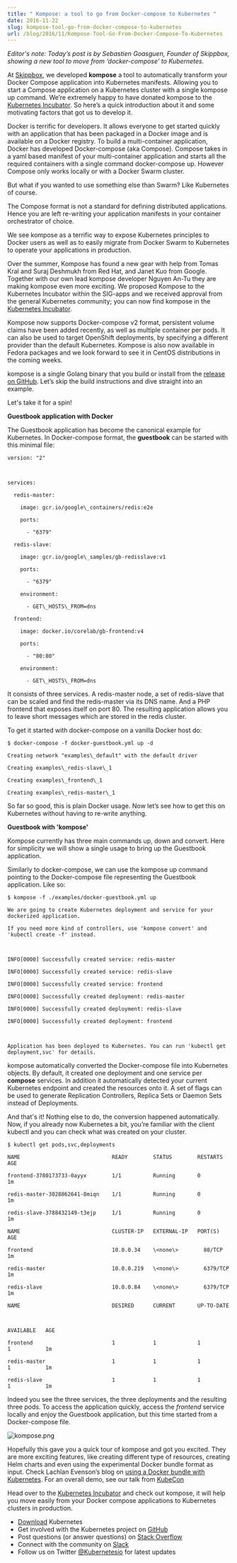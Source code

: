 ```yaml
---
title: " Kompose: a tool to go from Docker-compose to Kubernetes "
date: 2016-11-22
slug: kompose-tool-go-from-docker-compose-to-kubernetes
url: /blog/2016/11/Kompose-Tool-Go-From-Docker-Compose-To-Kubernetes
---
```

_Editor's note: Today’s post is by Sebastien Goasguen, Founder of Skippbox, showing a new tool to move from ‘docker-compose’ to Kubernetes._  

At [Skippbox](http://www.skippbox.com/), we developed **kompose** a tool to automatically transform your Docker Compose application into Kubernetes manifests. Allowing you to start a Compose application on a Kubernetes cluster with a single kompose up command. We’re extremely happy to have donated kompose to the [Kubernetes Incubator](https://github.com/kubernetes-incubator). So here’s a quick introduction about it and some motivating factors that got us to develop it.  

Docker is terrific for developers. It allows everyone to get started quickly with an application that has been packaged in a Docker image and is available on a Docker registry. To build a multi-container application, Docker has developed Docker-compose (aka Compose). Compose takes in a yaml based manifest of your multi-container application and starts all the required containers with a single command docker-compose up. However Compose only works locally or with a Docker Swarm cluster.  

But what if you wanted to use something else than Swarm? Like Kubernetes of course.  

The Compose format is not a standard for defining distributed applications. Hence you are left re-writing your application manifests in your container orchestrator of choice.  

We see kompose as a terrific way to expose Kubernetes principles to Docker users as well as to easily migrate from Docker Swarm to Kubernetes to operate your applications in production.  

Over the summer, Kompose has found a new gear with help from Tomas Kral and Suraj Deshmukh from Red Hat, and Janet Kuo from Google. Together with our own lead kompose developer Nguyen An-Tu they are making kompose even more exciting. We proposed Kompose to the Kubernetes Incubator within the SIG-apps and we received approval from the general Kubernetes community; you can now find kompose in the [Kubernetes Incubator](https://github.com/kubernetes-incubator/kompose).  

Kompose now supports Docker-compose v2 format, persistent volume claims have been added recently, as well as multiple container per pods. It can also be used to target OpenShift deployments, by specifying a different provider than the default Kubernetes. Kompose is also now available in Fedora packages and we look forward to see it in CentOS distributions in the coming weeks.  

kompose is a single Golang binary that you build or install from the [release on GitHub](https://github.com/kubernetes-incubator/kompose). Let’s skip the build instructions and dive straight into an example.  

Let's take it for a spin!  

**Guestbook application with Docker**  

The Guestbook application has become the canonical example for Kubernetes. In Docker-compose format, the **guestbook** can be started with this minimal file:  


```
version: "2"



services:

  redis-master:

    image: gcr.io/google\_containers/redis:e2e

    ports:

      - "6379"

  redis-slave:

    image: gcr.io/google\_samples/gb-redisslave:v1

    ports:

      - "6379"

    environment:

      - GET\_HOSTS\_FROM=dns

  frontend:

    image: docker.io/corelab/gb-frontend:v4

    ports:

      - "80:80"

    environment:

      - GET\_HOSTS\_FROM=dns
 ```


It consists of three services. A redis-master node, a set of redis-slave that can be scaled and find the redis-master via its DNS name. And a PHP frontend that exposes itself on port 80. The resulting application allows you to leave short messages which are stored in the redis cluster.  

To get it started with docker-compose on a vanilla Docker host do:  


```
$ docker-compose -f docker-guestbook.yml up -d

Creating network "examples\_default" with the default driver

Creating examples\_redis-slave\_1

Creating examples\_frontend\_1

Creating examples\_redis-master\_1
 ```


So far so good, this is plain Docker usage. Now let’s see how to get this on Kubernetes without having to re-write anything.  

**Guestbook with 'kompose'**  

Kompose currently has three main commands up, down and convert. Here for simplicity we will show a single usage to bring up the Guestbook application.  

Similarly to docker-compose, we can use the kompose up command pointing to the Docker-compose file representing the Guestbook application. Like so:  







```
$ kompose -f ./examples/docker-guestbook.yml up

We are going to create Kubernetes deployment and service for your dockerized application.

If you need more kind of controllers, use 'kompose convert' and 'kubectl create -f' instead.



INFO[0000] Successfully created service: redis-master

INFO[0000] Successfully created service: redis-slave

INFO[0000] Successfully created service: frontend

INFO[0000] Successfully created deployment: redis-master

INFO[0000] Successfully created deployment: redis-slave

INFO[0000] Successfully created deployment: frontend



Application has been deployed to Kubernetes. You can run 'kubectl get deployment,svc' for details.
 ```


kompose automatically converted the Docker-compose file into Kubernetes objects. By default, it created one deployment and one service per **compose** services. In addition it automatically detected your current Kubernetes endpoint and created the resources onto it. A set of flags can be used to generate Replication Controllers, Replica Sets or Daemon Sets instead of Deployments.  

And that's it! Nothing else to do, the conversion happened automatically.  
Now, if you already now Kubernetes a bit, you’re familiar with the client kubectl and you can check what was created on your cluster.  





```
$ kubectl get pods,svc,deployments

NAME                             READY        STATUS        RESTARTS     AGE

frontend-3780173733-0ayyx        1/1          Running       0            1m

redis-master-3028862641-8miqn    1/1          Running       0            1m

redis-slave-3788432149-t3ejp     1/1          Running       0            1m

NAME                             CLUSTER-IP   EXTERNAL-IP   PORT(S)      AGE

frontend                         10.0.0.34    \<none\>        80/TCP       1m

redis-master                     10.0.0.219   \<none\>        6379/TCP     1m

redis-slave                      10.0.0.84    \<none\>        6379/TCP     1m

NAME                             DESIRED      CURRENT       UP-TO-DATE



AVAILABLE   AGE

frontend                         1            1             1            1           1m

redis-master                     1            1             1            1           1m

redis-slave                      1            1             1            1           1m
 ```

Indeed you see the three services, the three deployments and the resulting three pods. To access the application quickly, access the _frontend_ service locally and enjoy the Guestbook application, but this time started from a Docker-compose file.  

 ![kompose.png](https://lh6.googleusercontent.com/2vTmKcVs-4nl6eYCwJcqCDEaSQ1uUtEmZ2ND0HMO-h8c_5CfU1OwJOuqOc6Eb_nymqdyvLbQK114xRp5U_hmeRHTyn1W_C7gJ6vf3E37CLKrx172XQWVkyko55Q3TfotX76tbMOZ)

Hopefully this gave you a quick tour of kompose and got you excited. They are more exciting features, like creating different type of resources, creating Helm charts and even using the experimental Docker bundle format as input. Check Lachlan Evenson’s blog on [using a Docker bundle with Kubernetes](https://deis.com/blog/2016/push-docker-dab-kubernetes-cluster/). For an overall demo, see our talk from [KubeCon](https://www.youtube.com/watch?v=zqUfPPNVjI8&index=42&list=PLj6h78yzYM2PqgIGU1Qmi8nY7dqn9PCr4)



Head over to the [Kubernetes Incubator](https://github.com/kubernetes-incubator/kompose) and check out kompose, it will help you move easily from your Docker compose applications to Kubernetes clusters in production.






- [Download](http://get.k8s.io/) Kubernetes
- Get involved with the Kubernetes project on [GitHub](https://github.com/kubernetes/kubernetes)
- Post questions (or answer questions) on [Stack Overflow](http://stackoverflow.com/questions/tagged/kubernetes)
- Connect with the community on [Slack](http://slack.k8s.io/)
- Follow us on Twitter [@Kubernetesio](https://twitter.com/kubernetesio) for latest updates
